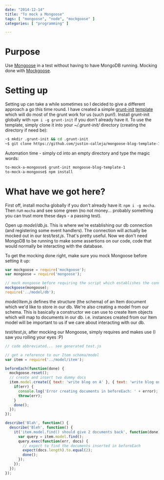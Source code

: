 ```yaml
---
date: "2014-12-14"
title: "To mock a Mongoose"
tags: [ "mongoose", "node", "mockgoose" ]
categories: [ "programming" ]

---
```


# Purpose

Use [Mongoose](https://github.com/learnboost/mongoose "Mongoose") in a test without having to have MongoDB running. Mocking done with [Mockgoose](https://github.com/mccormicka/Mockgoose "Mockgoose").

# Setting up

Setting up can take a while sometimes so I decided to give a different approach a go this time round. I have created a simple [grunt-init](https://github.com/gruntjs/grunt-init "grunt-init") [template](https://github.com/justin-calleja/mongoose-blog-template-1 "mongoose-blog-template-1") which will do most of the grunt work for us (such pun!). Install grunt-init globally with `npm i -g grunt-init` if you don't already have it. To use the template, simply clone it into your *~/.grunt-init/* directory (creating the directory if need be):

``` bash
~$ mkdir .grunt-init && cd .grunt-init
~$ git clone https://github.com/justin-calleja/mongoose-blog-template-1
```

Automation time - simply cd into an empty directory and type the magic words:

``` bash
to-mock-a-mongoose$ grunt-init mongoose-blog-template-1
to-mock-a-mongoose$ npm install
```

# What have we got here?

First off, install mocha globally if you don't already have it: `npm i -g mocha`. Then run `mocha` and see some green (no not money... probably something you can trust more these days - a passing test).

Open up *model/db.js*. This is where we're establishing our db connection (and registering some event handlers). The connection will actually be mocked out in our *test/test.js*. That's pretty useful. Now we don't need MongoDB to be running to make some assertions on our code, code that would normally be interacting with the database.

To get the mocking done right, make sure you mock Mongoose before setting it up:

``` javascript
var mockgoose = require('mockgoose');
var mongoose = require('mongoose');

// mock mongoose before requiring the script which establishes the connection (to mock the connection)
mockgoose(mongoose);
require('../model/db');
```

*model/item.js* defines the structure (the schema) of an Item document which we'd like to store in our db. We're also creating a model from our schema. This is basically a constructor we can use to create Item objects which will map to documents in our db. i.e. instances created from our Item model will be important to us if we care about interacting with our db.

*test/test.js*, after mocking our Mongoose, simply requires and makes use (I saw you rolling your eyes :P)

``` javascript
// code abbreviated... see generated test.js

// get a reference to our Item schema/model
var item = require('../model/item');

beforeEach(function(done) {
  mockgoose.reset();
  // create and insert two dummy docs
  item.model.create({ text: 'write blog on A' }, { text: 'write blog on B' }, function(err, blogOnA, blogOnB) {
    if(err) {
      console.log('Error creating documents in beforeEach: ' + error);
      throw(err);
    }
    done();
  });
});

describe('Blah', function() {
  describe('Bleh', function() {
    it('item.model.find() should give 2 documents back', function(done) {
      var query = item.model.find();
      query.exec(function(err, docs) {
        // expect to find the documents inserted in beforeEach
        expect(docs.length).to.equal(2);
        done();
      });
    });
  });
});
```

